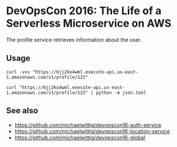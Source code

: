 # DevOpsCon 2016: The Life of a Serverless Microservice on AWS

The profile service retrieves information about the user.

## Usage

```
curl -vvv "https://6jj2ko4wml.execute-api.us-east-1.amazonaws.com/v1/profile/123"

curl "https://6jj2ko4wml.execute-api.us-east-1.amazonaws.com/v1/profile/123" | python -m json.tool
```

## See also

* https://github.com/michaelwittig/devopscon16-auth-service
* https://github.com/michaelwittig/devopscon16-location-service
* https://github.com/michaelwittig/devopscon16-global
